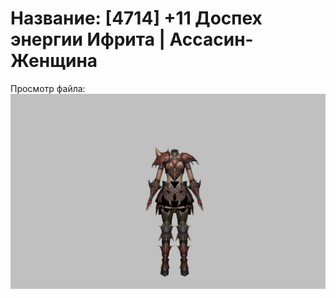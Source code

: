 # Название: [4714] +11 Доспех энергии Ифрита | Ассасин-Женщина

Просмотр файла:
![p070020.png](p070020.png)